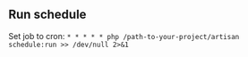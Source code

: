 ## Run schedule

Set job to cron:
`* * * * * php /path-to-your-project/artisan schedule:run >> /dev/null 2>&1`
